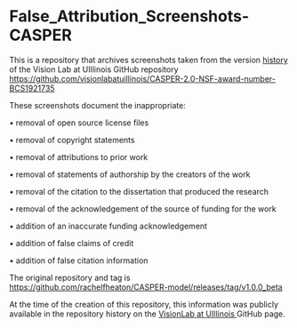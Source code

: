 # False_Attribution_Screenshots-CASPER
This is a repository that archives screenshots taken from the version <a href="https://github.com/visionlabatuillinois/CASPER-2.0-NSF-award-number-BCS1921735/activity"> history </a> of the Vision Lab at UIllinois GitHub repository https://github.com/visionlabatuillinois/CASPER-2.0-NSF-award-number-BCS1921735 

These screenshots document the inappropriate:

• removal of open source license files 

• removal of copyright statements

• removal of attributions to prior work

• removal of statements of authorship by the creators of the work

• removal of the citation to the dissertation that produced the research

• removal of the acknowledgement of the source of funding for the work

• addition of an inaccurate funding acknowledgement

• addition of false claims of credit

• addition of false citation information

The original repository and tag is https://github.com/rachelfheaton/CASPER-model/releases/tag/v1.0.0_beta

At the time of the creation of this repository, this information was publicly available in the repository history on the <a href = "https://github.com/visionlabatuillinois"> VisionLab at UIllinois </a> GitHub page.
